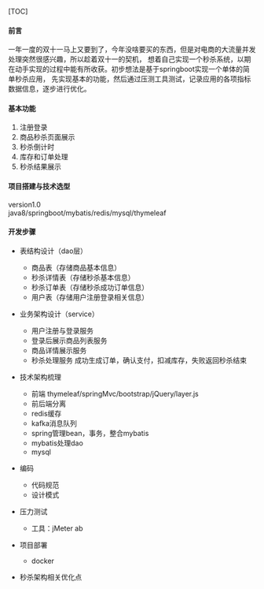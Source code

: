 [TOC]  

#### 前言
一年一度的双十一马上又要到了，今年没啥要买的东西，但是对电商的大流量并发处理突然很感兴趣，所以趁着双十一的契机，
想着自己实现一个秒杀系统，以期在动手实现的过程中能有所收获。初步想法是基于springboot实现一个单体的简单秒杀应用，
先实现基本的功能，然后通过压测工具测试，记录应用的各项指标数据信息，逐步进行优化。

#### 基本功能
1. 注册登录
2. 商品秒杀页面展示
3. 秒杀倒计时
4. 库存和订单处理
5. 秒杀结果展示

#### 项目搭建与技术选型
version1.0  
java8/springboot/mybatis/redis/mysql/thymeleaf

#### 开发步骤 
* 表结构设计（dao层）

  * 商品表（存储商品基本信息）
  * 秒杀详情表（存储秒杀基本信息）
  * 秒杀订单表（存储秒杀成功订单信息）
  * 用户表（存储用户注册登录相关信息）
  
* 业务架构设计（service）

  * 用户注册与登录服务
  * 登录后展示商品列表服务
  * 商品详情展示服务
  * 秒杀处理服务 成功生成订单，确认支付，扣减库存，失败返回秒杀结束
  
* 技术架构梳理

  * 前端 thymeleaf/springMvc/bootstrap/jQuery/layer.js
  * 前后端分离
  * redis缓存
  * kafka消息队列
  * spring管理bean，事务，整合mybatis
  * mybatis处理dao
  * mysql
  
* 编码 

  * 代码规范
  * 设计模式
  
* 压力测试

  * 工具：jMeter ab

* 项目部署

  * docker
  
* 秒杀架构相关优化点



